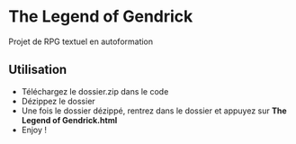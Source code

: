 # The Legend of Gendrick
Projet de RPG textuel en autoformation
## Utilisation 
- Téléchargez le dossier.zip dans le code
- Dézippez le dossier
- Une fois le dossier dézippé, rentrez dans le dossier et appuyez sur **The Legend of Gendrick.html**
- Enjoy !
